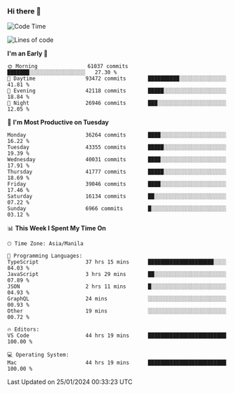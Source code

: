 ### Hi there 👋

<!--START_SECTION:waka-->
![Code Time](http://img.shields.io/badge/Code%20Time-4%2C787%20hrs%2017%20mins-blue)

![Lines of code](https://img.shields.io/badge/From%20Hello%20World%20I%27ve%20Written-105.4%20million%20lines%20of%20code-blue)

**I'm an Early 🐤** 

```text
🌞 Morning                61037 commits       ███████░░░░░░░░░░░░░░░░░░   27.30 % 
🌆 Daytime                93472 commits       ██████████░░░░░░░░░░░░░░░   41.81 % 
🌃 Evening                42118 commits       █████░░░░░░░░░░░░░░░░░░░░   18.84 % 
🌙 Night                  26946 commits       ███░░░░░░░░░░░░░░░░░░░░░░   12.05 % 
```
📅 **I'm Most Productive on Tuesday** 

```text
Monday                   36264 commits       ████░░░░░░░░░░░░░░░░░░░░░   16.22 % 
Tuesday                  43355 commits       █████░░░░░░░░░░░░░░░░░░░░   19.39 % 
Wednesday                40031 commits       ████░░░░░░░░░░░░░░░░░░░░░   17.91 % 
Thursday                 41777 commits       █████░░░░░░░░░░░░░░░░░░░░   18.69 % 
Friday                   39046 commits       ████░░░░░░░░░░░░░░░░░░░░░   17.46 % 
Saturday                 16134 commits       ██░░░░░░░░░░░░░░░░░░░░░░░   07.22 % 
Sunday                   6966 commits        █░░░░░░░░░░░░░░░░░░░░░░░░   03.12 % 
```


📊 **This Week I Spent My Time On** 

```text
🕑︎ Time Zone: Asia/Manila

💬 Programming Languages: 
TypeScript               37 hrs 15 mins      █████████████████████░░░░   84.03 % 
JavaScript               3 hrs 29 mins       ██░░░░░░░░░░░░░░░░░░░░░░░   07.89 % 
JSON                     2 hrs 11 mins       █░░░░░░░░░░░░░░░░░░░░░░░░   04.93 % 
GraphQL                  24 mins             ░░░░░░░░░░░░░░░░░░░░░░░░░   00.93 % 
Other                    19 mins             ░░░░░░░░░░░░░░░░░░░░░░░░░   00.72 % 

🔥 Editors: 
VS Code                  44 hrs 19 mins      █████████████████████████   100.00 % 

💻 Operating System: 
Mac                      44 hrs 19 mins      █████████████████████████   100.00 % 
```


 Last Updated on 25/01/2024 00:33:23 UTC
<!--END_SECTION:waka-->


<!--
**rad182/rad182** is a ✨ _special_ ✨ repository because its `README.md` (this file) appears on your GitHub profile.

Here are some ideas to get you started:

- 🔭 I’m currently working on ...
- 🌱 I’m currently learning ...
- 👯 I’m looking to collaborate on ...
- 🤔 I’m looking for help with ...
- 💬 Ask me about ...
- 📫 How to reach me: ...
- 😄 Pronouns: ...
- ⚡ Fun fact: ...
-->
